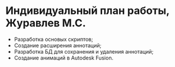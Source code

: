 # Индивидуальный план работы, Журавлев М.С.

- Разработка основых скриптов;
- Создание расширения аннотаций;
- Разработка БД для сохранения и удаления аннотаций;
- Создание анимаций в Autodesk Fusion.